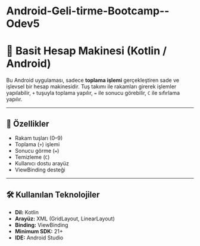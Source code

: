 # Android-Geli-tirme-Bootcamp--Odev5
# 🧮 Basit Hesap Makinesi (Kotlin / Android)

Bu Android uygulaması, sadece **toplama işlemi** gerçekleştiren sade ve işlevsel bir hesap makinesidir. Tuş takımı ile rakamları girerek işlemler yapılabilir, `+` tuşuyla toplama yapılır, `=` ile sonucu görebilir, `C` ile sıfırlama yapılır.

---

## 🚀 Özellikler

- Rakam tuşları (0–9)
- Toplama (`+`) işlemi
- Sonucu görme (`=`)
- Temizleme (`C`)
- Kullanıcı dostu arayüz
- ViewBinding desteği

---

## 🛠️ Kullanılan Teknolojiler

- **Dil:** Kotlin  
- **Arayüz:** XML (GridLayout, LinearLayout)  
- **Binding:** ViewBinding  
- **Minimum SDK:** 21+  
- **IDE:** Android Studio

